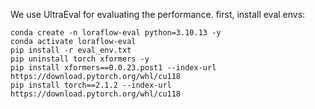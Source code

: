 We use UltraEval for evaluating the performance.
first, install eval envs:
```
conda create -n loraflow-eval python=3.10.13 -y
conda activate loraflow-eval
pip install -r eval_env.txt
pip uninstall torch xformers -y
pip install xformers==0.0.23.post1 --index-url https://download.pytorch.org/whl/cu118
pip install torch==2.1.2 --index-url https://download.pytorch.org/whl/cu118
```
<!-- Then cd ./lora-fusion
install modifed peft and transformers library using pip. For example:
```
cd ./trasformers
pip install -e .
``` -->
